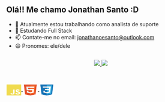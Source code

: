## Olá!! Me chamo Jonathan Santo :D


- 🔭 Atualmente estou trabalhando como analista de suporte
- 🌱 Estudando Full Stack
- 📫 Contate-me no email: jonathanoesanto@outlook.com
- 😄 Pronomes: ele/dele

##

<div align="center">
  <a href="https://github.com/jonathansanto">
  <img height="180em" src="https://github-readme-stats.vercel.app/api?username=jonathansanto&show_icons=true&theme=white&include_all_commits=true&count_private=true"/>
  <img height="180em" src="https://github-readme-stats.vercel.app/api/top-langs/?username=jonathansanto&layout=compact&langs_count=7&theme=white"/>
</div>
  
##
  
<div style="display: inline_block"><br>
  <img align="center" alt="John-Js" height="30" width="40" src="https://raw.githubusercontent.com/devicons/devicon/master/icons/javascript/javascript-plain.svg">
  <img align="center" alt="John-HTML" height="30" width="40" src="https://raw.githubusercontent.com/devicons/devicon/master/icons/html5/html5-original.svg">
  <img align="center" alt="John-CSS" height="30" width="40" src="https://raw.githubusercontent.com/devicons/devicon/master/icons/css3/css3-original.svg">
</div>
